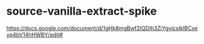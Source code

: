 # source-vanilla-extract-spike

https://docs.google.com/document/d/1gHk8mgBwf2IQDIh3ZiYgyjcsIklBCxeyq4bV14hHWBY/edit#
